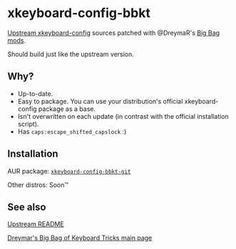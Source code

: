 # xkeyboard-config-bbkt
[Upstream xkeyboard-config](https://gitlab.freedesktop.org/xkeyboard-config/xkeyboard-config) sources patched with @DreymaR's [Big Bag mods](https://github.com/DreymaR/BigBagKbdTrixXKB).

Should build just like the upstream version.

## Why?
* Up-to-date.
* Easy to package. You can use your distribution's official xkeyboard-config package as a base.
* Isn't overwritten on each update (in contrast with the official installation script).
* Has `caps:escape_shifted_capslock` :)

## Installation
AUR package: [`xkeyboard-config-bbkt-git`](https://aur.archlinux.org/packages/xkeyboard-config-bbkt-git/)

Other distros: Soon™

## See also
[Upstream README](./README)

[Dreymar's Big Bag of Keyboard Tricks main page](https://dreymar.colemak.org/index.html)
